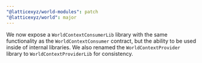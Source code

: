 ```yaml
---
"@latticexyz/world-modules": patch
"@latticexyz/world": major
---
```


We now expose a `WorldContextConsumerLib` library with the same functionality as the `WorldContextConsumer` contract, but the ability to be used inside of internal libraries.
We also renamed the `WorldContextProvider` library to `WorldContextProviderLib` for consistency.
